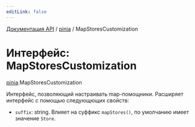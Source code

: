 ```yaml
---
editLink: false
---
```


[Документация API](../index.md) / [pinia](../modules/pinia.md) / MapStoresCustomization

# Интерфейс: MapStoresCustomization

[pinia](../modules/pinia.md).MapStoresCustomization

Интерфейс, позволяющий настраивать map-помощники. Расширяет интерфейс с помощью следующющих свойств:

- `suffix`: string. Влияет на суффикс `mapStores()`, по умолчанию имеет значение `Store`.
